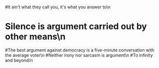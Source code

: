 #It ain't what they call you, it's what you answer to\n
# Silence is argument carried out by other means\n
#The best argument against democracy is a five-minute conversation with the average voter\n
#Neither irony nor sarcasm is argument\n
#To infinity and beyond/n
